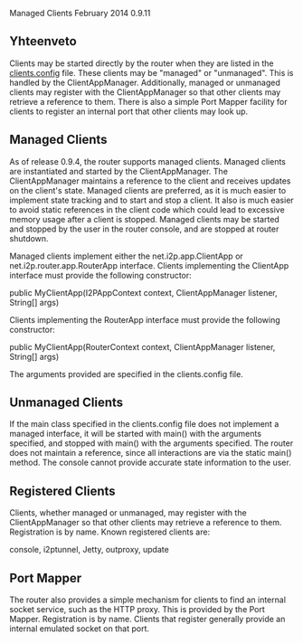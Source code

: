  Managed Clients February 2014 0.9.11 

## Yhteenveto

Clients may be started directly by the router when they are listed in
the [clients.config]() file. These clients
may be \"managed\" or \"unmanaged\". This is handled by the
ClientAppManager. Additionally, managed or unmanaged clients may
register with the ClientAppManager so that other clients may retrieve a
reference to them. There is also a simple Port Mapper facility for
clients to register an internal port that other clients may look up.

## Managed Clients

As of release 0.9.4, the router supports managed clients. Managed
clients are instantiated and started by the ClientAppManager. The
ClientAppManager maintains a reference to the client and receives
updates on the client\'s state. Managed clients are preferred, as it is
much easier to implement state tracking and to start and stop a client.
It also is much easier to avoid static references in the client code
which could lead to excessive memory usage after a client is stopped.
Managed clients may be started and stopped by the user in the router
console, and are stopped at router shutdown.

Managed clients implement either the net.i2p.app.ClientApp or
net.i2p.router.app.RouterApp interface. Clients implementing the
ClientApp interface must provide the following constructor:

 public MyClientApp(I2PAppContext context, ClientAppManager listener, String[] args)

Clients implementing the RouterApp interface must provide the following
constructor:

 public MyClientApp(RouterContext context, ClientAppManager listener, String[] args)

The arguments provided are specified in the clients.config file.

## Unmanaged Clients

If the main class specified in the clients.config file does not
implement a managed interface, it will be started with main() with the
arguments specified, and stopped with main() with the arguments
specified. The router does not maintain a reference, since all
interactions are via the static main() method. The console cannot
provide accurate state information to the user.

## Registered Clients

Clients, whether managed or unmanaged, may register with the
ClientAppManager so that other clients may retrieve a reference to them.
Registration is by name. Known registered clients are:

 console, i2ptunnel, Jetty, outproxy, update

## Port Mapper

The router also provides a simple mechanism for clients to find an
internal socket service, such as the HTTP proxy. This is provided by the
Port Mapper. Registration is by name. Clients that register generally
provide an internal emulated socket on that port.


